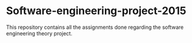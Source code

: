 # Software-engineering-project-2015
This repository contains all the assignments done regarding the software engineering theory project.
